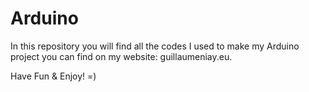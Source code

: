 # Arduino
In this repository you will find all the codes I used to make my Arduino project you can find on my website: guillaumeniay.eu.

Have Fun & Enjoy! =)
